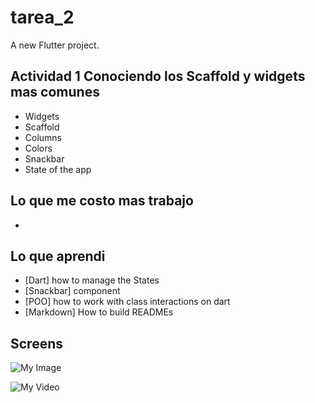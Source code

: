 # tarea_2

A new Flutter project.

## Actividad 1 Conociendo los Scaffold y widgets mas comunes

- Widgets
- Scaffold
- Columns
- Colors
- Snackbar
- State of the app

## Lo que me costo mas trabajo

-

## Lo que aprendi

- [Dart] how to manage the States
- [Snackbar] component
- [POO] how to work with class interactions on dart
- [Markdown] How to build READMEs

## Screens

![My Image](./img/Screenshot.PNG)

![My Video](https://github.com/Darksw20/ITESO-Mobile-Repo/blob/main/tarea_2/img/Video.gif?raw=true)
